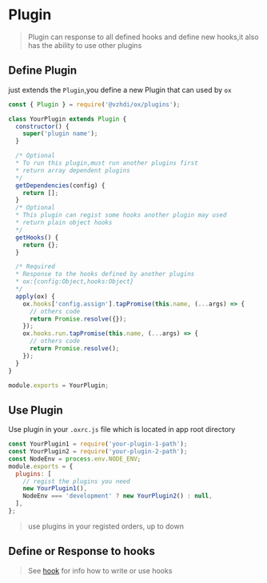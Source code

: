# Plugin

> Plugin can response to all defined hooks and define new hooks,it also has the ability to use other plugins

## Define Plugin

just extends the `Plugin`,you define a new Plugin that can used by `ox`

```js
const { Plugin } = require('@vzhdi/ox/plugins');

class YourPlugin extends Plugin {
  constructor() {
    super('plugin name');
  }

  /* Optional
  * To run this plugin,must run another plugins first
  * return array dependent plugins
  */
  getDependencies(config) {
    return [];
  }
  /* Optional
  * This plugin can regist some hooks another plugin may used
  * return plain object hooks
  */
  getHooks() {
    return {};
  }

  /* Required
  * Response to the hooks defined by another plugins
  * ox:{config:Object,hooks:Object}
  */
  apply(ox) {
    ox.hooks['config.assign'].tapPromise(this.name, (...args) => {
      // others code
      return Promise.resolve({});
    });
    ox.hooks.run.tapPromise(this.name, (...args) => {
      // others code
      return Promise.resolve();
    });
  }
}

module.exports = YourPlugin;
```

## Use Plugin

Use plugin in your `.oxrc.js` file which is located in app root directory

```js
const YourPlugin1 = require('your-plugin-1-path');
const YourPlugin2 = require('your-plugin-2-path');
const NodeEnv = process.env.NODE_ENV;
module.exports = {
  plugins: [
    // regist the plugins you need
    new YourPlugin1(),
    NodeEnv === 'development' ? new YourPlugin2() : null,
  ],
};
```

> use plugins in your registed orders, up to down

## Define or Response to hooks

> See [hook](./hook.md) for info how to write or use hooks
